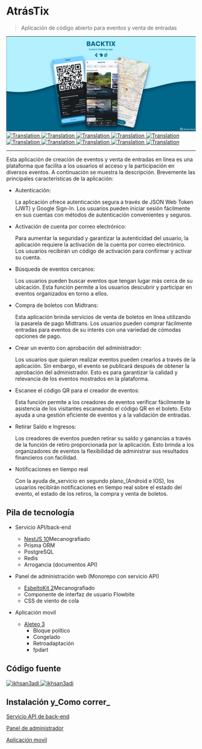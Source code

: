 # AtrásTix

> Aplicación de código abierto para eventos y venta de entradas

<img src="assets/social_preview.png">

<a href="./README.md">
  <img alt="Translation" src="https://img.shields.io/badge/Bahasa_Indonesia-blue?style=for-the-badge&logo=googletranslate&logoColor=blue&labelColor=white">
</a>
<a href="./README.en.md">
  <img alt="Translation" src="https://img.shields.io/badge/English-blue?style=for-the-badge&logo=googletranslate&logoColor=blue&labelColor=white">
</a>
<a href="./README.zh-CN.md">
  <img alt="Translation" src="https://img.shields.io/badge/简体中文-blue?style=for-the-badge&logo=googletranslate&logoColor=blue&labelColor=white">
</a>
<a href="./README.ja.md">
  <img alt="Translation" src="https://img.shields.io/badge/日本語-blue?style=for-the-badge&logo=googletranslate&logoColor=blue&labelColor=white">
</a>
<a href="./README.ar.md">
  <img alt="Translation" src="https://img.shields.io/badge/Arabic_عربي-blue?style=for-the-badge&logo=googletranslate&logoColor=blue&labelColor=white">
</a>
<a href="./README.pt.md">
  <img alt="Translation" src="https://img.shields.io/badge/Português-blue?style=for-the-badge&logo=googletranslate&logoColor=blue&labelColor=white">
</a>
<a href="./README.es.md">
  <img alt="Translation" src="https://img.shields.io/badge/Español-blue?style=for-the-badge&logo=googletranslate&logoColor=blue&labelColor=white">
</a>
<a href="./README.fr.md">
  <img alt="Translation" src="https://img.shields.io/badge/Français-blue?style=for-the-badge&logo=googletranslate&logoColor=blue&labelColor=white">
</a>
<a href="./README.vi.md">
  <img alt="Translation" src="https://img.shields.io/badge/Tiếng_Việt-blue?style=for-the-badge&logo=googletranslate&logoColor=blue&labelColor=white">
</a>
<a href="./README.hi.md">
  <img alt="Translation" src="https://img.shields.io/badge/Hindi_हिंदी-blue?style=for-the-badge&logo=googletranslate&logoColor=blue&labelColor=white">
</a>

* * *

Esta aplicación de creación de eventos y venta de entradas en línea es una plataforma que facilita a los usuarios el acceso y la participación en diversos eventos. A continuación se muestra la descripción.
Brevemente las principales características de la aplicación:

-   Autenticación:

    La aplicación ofrece autenticación segura a través de JSON Web Token (JWT) y Google Sign-In. Los usuarios pueden iniciar sesión fácilmente en sus cuentas con métodos de autenticación convenientes y seguros.

-   Activación de cuenta por correo electrónico:

    Para aumentar la seguridad y garantizar la autenticidad del usuario, la aplicación requiere la activación de la cuenta por correo electrónico. Los usuarios recibirán un código de activación para confirmar y activar su cuenta.

-   Búsqueda de eventos cercanos:

    Los usuarios pueden buscar eventos que tengan lugar más cerca de su ubicación. Esta función permite a los usuarios descubrir y participar en eventos organizados en torno a ellos.

-   Compra de boletos con Midtrans:

    Esta aplicación brinda servicios de venta de boletos en línea utilizando la pasarela de pago Midtrans. Los usuarios pueden comprar fácilmente entradas para eventos de su interés con una variedad de cómodas opciones de pago.

-   Crear un evento con aprobación del administrador:

    Los usuarios que quieran realizar eventos pueden crearlos a través de la aplicación. Sin embargo, el evento se publicará después de obtener la aprobación del administrador. Esto es para garantizar la calidad y relevancia de los eventos mostrados en la plataforma.

-   Escanee el código QR para el creador de eventos:

    Esta función permite a los creadores de eventos verificar fácilmente la asistencia de los visitantes escaneando el código QR en el boleto. Esto ayuda a una gestión eficiente de eventos y a la validación de entradas.

-   Retirar Saldo e Ingresos:

    Los creadores de eventos pueden retirar su saldo y ganancias a través de la función de retiro proporcionada por la aplicación. Esto brinda a los organizadores de eventos la flexibilidad de administrar sus resultados financieros con facilidad.

-   Notificaciones en tiempo real

    Con la ayuda de_servicio en segundo plano_(Android e IOS), los usuarios recibirán notificaciones en tiempo real sobre el estado del evento, el estado de los retiros, la compra y venta de boletos.

## Pila de tecnología

-   Servicio API/back-end

    -   [NestJS 10](https://nestjs.com/)Mecanografiado
    -   Prisma ORM
    -   PostgreSQL
    -   Redis
    -   Arrogancia (documentos API)

-   Panel de administración web (Monorepo con servicio API)

    -   [EsbeltoKit 2](https://kit.svelte.dev/)Mecanografiado
    -   Componente de interfaz de usuario Flowbite
    -   CSS de viento de cola

-   Aplicación movil

    -   [Aleteo 3](https://flutter.dev/)
        -   Bloque político
        -   Congelado
        -   Retroadaptación
        -   fpdart

## Código fuente

<a href="https://github.com/ikhsan3adi/backtix-app">
  <img height='25em' src="https://img.shields.io/badge/BackTix_App-027DFD?style=for-the-badge&logo=github&logoColor=white" title="ikhsan3adi" />
</a>

<a href="https://github.com/ikhsan3adi/backtix-service">
  <img height='25em' src="https://img.shields.io/badge/BackTix_Api_Service & Admin panel-ea2845?style=for-the-badge&logo=github&logoColor=white" title="ikhsan3adi" />
</a>

## Instalación y_Como correr_

[Servicio API de back-end](docs/api-service.md)

[Panel de administrador](docs/admin-panel.md)

[Aplicación movil](docs/mobile-app.md)
